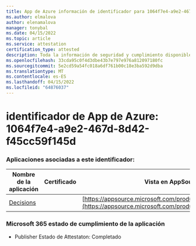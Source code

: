 ```yaml
---
title: App de Azure información de identificador para 1064f7e4-a9e2-467d-8d42-f45cc59f145d
ms.author: elmalova
author: elenamalova
manager: tonybal
ms.date: 04/15/2022
ms.topic: article
ms.service: attestation
certification_type: attested
description: Toda la información de seguridad y cumplimiento disponible para 1064f7e4-a9e2-467d-8d42-f45cc59f145d.
ms.openlocfilehash: 33cda95c0f4d3dbe43b7e797e976a812097180fc
ms.sourcegitcommit: 5e2cd59a54fc018a6df761b00c18e3ba592d9dba
ms.translationtype: MT
ms.contentlocale: es-ES
ms.lasthandoff: 04/15/2022
ms.locfileid: "64876037"
---
```

# <a name="azure-app-id-1064f7e4-a9e2-467d-8d42-f45cc59f145d"></a>identificador de App de Azure: 1064f7e4-a9e2-467d-8d42-f45cc59f145d


### <a name="apps-associated-with-this-id"></a>Aplicaciones asociadas a este identificador:
| **Nombre de la aplicación** | **Certificado** | **Vista en AppSource** |
|--------------|---------------|-----------------------|
| [Decisions](../forward/WA104381880.md) |  | [https://appsource.microsoft.com/product/office/WA104381880](https://appsource.microsoft.com/product/office/WA104381880) |

### <a name="microsoft-365-app-compliance-status"></a>Microsoft 365 estado de cumplimiento de la aplicación
- Publisher Estado de Attestaton: Completado
